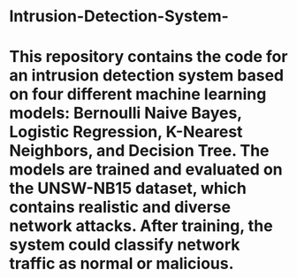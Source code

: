 # Intrusion-Detection-System-
# This repository contains the code for an intrusion detection system based on four different machine learning models: Bernoulli Naive Bayes, Logistic Regression, K-Nearest Neighbors, and Decision Tree. The models are trained and evaluated on the UNSW-NB15 dataset, which contains realistic and diverse network attacks. After training, the system could classify network traffic as normal or malicious. 

